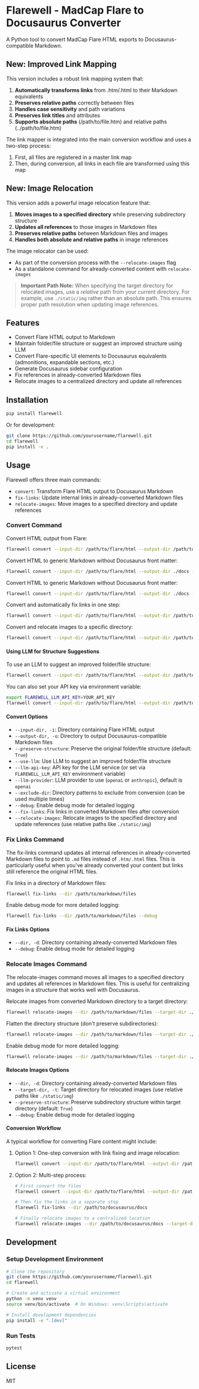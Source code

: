 # Flarewell - MadCap Flare to Docusaurus Converter

A Python tool to convert MadCap Flare HTML exports to Docusaurus-compatible Markdown.

## New: Improved Link Mapping

This version includes a robust link mapping system that:

1. **Automatically transforms links** from .htm/.html to their Markdown equivalents
2. **Preserves relative paths** correctly between files
3. **Handles case sensitivity** and path variations
4. **Preserves link titles** and attributes
5. **Supports absolute paths** (/path/to/file.htm) and relative paths (../path/to/file.htm)

The link mapper is integrated into the main conversion workflow and uses a two-step process:
1. First, all files are registered in a master link map
2. Then, during conversion, all links in each file are transformed using this map

## New: Image Relocation

This version adds a powerful image relocation feature that:

1. **Moves images to a specified directory** while preserving subdirectory structure
2. **Updates all references** to those images in Markdown files
3. **Preserves relative paths** between Markdown files and images
4. **Handles both absolute and relative paths** in image references

The image relocator can be used:
- As part of the conversion process with the `--relocate-images` flag
- As a standalone command for already-converted content with `relocate-images`

> **Important Path Note:** When specifying the target directory for relocated images, use a *relative* path from your current directory. For example, use `./static/img` rather than an absolute path. This ensures proper path resolution when updating image references.

## Features

- Convert Flare HTML output to Markdown
- Maintain folder/file structure or suggest an improved structure using LLM
- Convert Flare-specific UI elements to Docusaurus equivalents (admonitions, expandable sections, etc.)
- Generate Docusaurus sidebar configuration
- Fix references in already-converted Markdown files
- Relocate images to a centralized directory and update all references

## Installation

```bash
pip install flarewell
```

Or for development:

```bash
git clone https://github.com/yourusername/flarewell.git
cd flarewell
pip install -e .
```

## Usage

Flarewell offers three main commands:
- `convert`: Transform Flare HTML output to Docusaurus Markdown
- `fix-links`: Update internal links in already-converted Markdown files
- `relocate-images`: Move images to a specified directory and update references

### Convert Command

Convert HTML output from Flare:

```bash
flarewell convert --input-dir /path/to/flare/html --output-dir /path/to/docusaurus/docs
```

Convert HTML to generic Markdown without Docusaurus front matter:

```bash
flarewell convert --input-dir /path/to/flare/html --output-dir ./docs --markdown-style markdown
```

Convert HTML to generic Markdown without Docusaurus front matter:

```bash
flarewell convert --input-dir /path/to/flare/html --output-dir ./docs --input-type html --markdown-style markdown
```

Convert and automatically fix links in one step:

```bash
flarewell convert --input-dir /path/to/flare/html --output-dir /path/to/docusaurus/docs --fix-links
```

Convert and relocate images to a specific directory:

```bash
flarewell convert --input-dir /path/to/flare/html --output-dir /path/to/docusaurus/docs --relocate-images ./static/img
```

#### Using LLM for Structure Suggestions

To use an LLM to suggest an improved folder/file structure:

```bash
flarewell convert --input-dir /path/to/flare/html --output-dir /path/to/docusaurus/docs --use-llm --llm-api-key YOUR_API_KEY
```

You can also set your API key via environment variable:

```bash
export FLAREWELL_LLM_API_KEY=YOUR_API_KEY
flarewell convert --input-dir /path/to/flare/html --output-dir /path/to/docusaurus/docs --use-llm
```

#### Convert Options

- `--input-dir, -i`: Directory containing Flare HTML output
- `--output-dir, -o`: Directory to output Docusaurus-compatible Markdown files
- `--preserve-structure`: Preserve the original folder/file structure (default: `True`)
- `--use-llm`: Use LLM to suggest an improved folder/file structure
- `--llm-api-key`: API key for the LLM service (or set via `FLAREWELL_LLM_API_KEY` environment variable)
- `--llm-provider`: LLM provider to use (`openai` or `anthropic`), default is `openai`
- `--exclude-dir`: Directory patterns to exclude from conversion (can be used multiple times)
- `--debug`: Enable debug mode for detailed logging
- `--fix-links`: Fix links in converted Markdown files after conversion
- `--relocate-images`: Relocate images to the specified directory and update references (use relative paths like `./static/img`)

### Fix Links Command

The fix-links command updates all internal references in already-converted Markdown files to point to `.md` files instead of `.htm/.html` files. This is particularly useful when you've already converted your content but links still reference the original HTML files.

Fix links in a directory of Markdown files:

```bash
flarewell fix-links --dir /path/to/markdown/files
```

Enable debug mode for more detailed logging:

```bash
flarewell fix-links --dir /path/to/markdown/files --debug
```

#### Fix Links Options

- `--dir, -d`: Directory containing already-converted Markdown files
- `--debug`: Enable debug mode for detailed logging

### Relocate Images Command

The relocate-images command moves all images to a specified directory and updates all references in Markdown files. This is useful for centralizing images in a structure that works well with Docusaurus.

Relocate images from converted Markdown directory to a target directory:

```bash
flarewell relocate-images --dir /path/to/markdown/files --target-dir ./static/img
```

Flatten the directory structure (don't preserve subdirectories):

```bash
flarewell relocate-images --dir /path/to/markdown/files --target-dir ./static/img --no-preserve-structure
```

Enable debug mode for more detailed logging:

```bash
flarewell relocate-images --dir /path/to/markdown/files --target-dir ./static/img --debug
```

#### Relocate Images Options

- `--dir, -d`: Directory containing already-converted Markdown files
- `--target-dir, -t`: Target directory for relocated images (use relative paths like `./static/img`)
- `--preserve-structure`: Preserve subdirectory structure within target directory (default: `True`)
- `--debug`: Enable debug mode for detailed logging

#### Conversion Workflow

A typical workflow for converting Flare content might include:

1. Option 1: One-step conversion with link fixing and image relocation:
   ```bash
   flarewell convert --input-dir /path/to/flare/html --output-dir /path/to/docusaurus/docs --fix-links --relocate-images ./static/img
   ```

2. Option 2: Multi-step process:
   ```bash
   # First convert the files
   flarewell convert --input-dir /path/to/flare/html --output-dir /path/to/docusaurus/docs
   
   # Then fix the links in a separate step
   flarewell fix-links --dir /path/to/docusaurus/docs

   # Finally relocate images to a centralized location
   flarewell relocate-images --dir /path/to/docusaurus/docs --target-dir ./static/img
   ```
## Development

### Setup Development Environment

```bash
# Clone the repository
git clone https://github.com/yourusername/flarewell.git
cd flarewell

# Create and activate a virtual environment
python -m venv venv
source venv/bin/activate  # On Windows: venv\Scripts\activate

# Install development dependencies
pip install -e ".[dev]"
```

### Run Tests

```bash
pytest
```

## License

MIT 